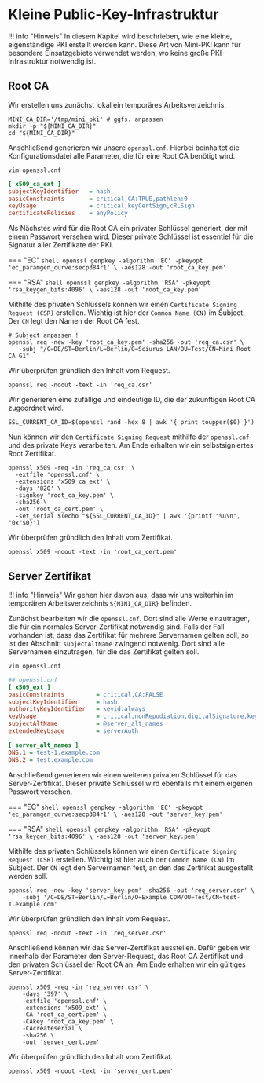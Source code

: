 # Kleine Public-Key-Infrastruktur

!!! info "Hinweis"
    In diesem Kapitel wird beschrieben, wie eine kleine, eigenständige PKI erstellt werden kann.
    Diese Art von Mini-PKI kann für besondere Einsatzgebiete verwendet werden, wo keine große PKI-Infrastruktur notwendig ist.

## Root CA

Wir erstellen uns zunächst lokal ein temporäres Arbeitsverzeichnis.

```shell
MINI_CA_DIR='/tmp/mini_pki' # ggfs. anpassen
mkdir -p "${MINI_CA_DIR}"
cd "${MINI_CA_DIR}"
```

Anschließend generieren wir unsere `openssl.cnf`. Hierbei beinhaltet die
Konfigurationsdatei alle Parameter, die für eine Root CA benötigt wird.

```shell
vim openssl.cnf
```

```ini
[ x509_ca_ext ]
subjectKeyIdentifier   = hash
basicConstraints       = critical,CA:TRUE,pathlen:0
keyUsage               = critical,keyCertSign,cRLSign
certificatePolicies    = anyPolicy
```

Als Nächstes wird für die Root CA ein privater Schlüssel generiert,
der mit einem Passwort versehen wird. Dieser private Schlüssel
ist essentiel für die Signatur aller Zertifikate der PKI.

=== "EC"
    ```shell
    openssl genpkey -algorithm 'EC' -pkeyopt 'ec_paramgen_curve:secp384r1' \
        -aes128 -out 'root_ca_key.pem'
    ```

=== "RSA"
    ```shell
    openssl genpkey -algorithm 'RSA' -pkeyopt 'rsa_keygen_bits:4096' \
        -aes128 -out 'root_ca_key.pem'
    ```

Mithilfe des privaten Schlüssels können wir einen `Certificate Signing Request (CSR)` erstellen.
Wichtig ist hier der `Common Name (CN)` im Subject. Der `CN` legt den Namen der Root CA fest.

```shell
# Subject anpassen !
openssl req -new -key 'root_ca_key.pem' -sha256 -out 'req_ca.csr' \
   -subj "/C=DE/ST=Berlin/L=Berlin/O=Sciurus LAN/OU=Test/CN=Mini Root CA G1"
```

Wir überprüfen gründlich den Inhalt vom Request.

```shell
openssl req -noout -text -in 'req_ca.csr'
```

Wir generieren eine zufällige und eindeutige ID, die der zukünftigen Root CA zugeordnet wird.

```shell
SSL_CURRENT_CA_ID=$(openssl rand -hex 8 | awk '{ print toupper($0) }')
```

Nun können wir den `Certificate Signing Request` mithilfe der `openssl.cnf` und des private Keys verarbeiten.
Am Ende erhalten wir ein selbstsigniertes Root Zertifikat.

```shell
openssl x509 -req -in 'req_ca.csr' \
  -extfile 'openssl.cnf' \
  -extensions 'x509_ca_ext' \
  -days '820' \
  -signkey 'root_ca_key.pem' \
  -sha256 \
  -out 'root_ca_cert.pem' \
  -set_serial $(echo "${SSL_CURRENT_CA_ID}" | awk '{printf "%u\n", "0x"$0}')
```

Wir überprüfen gründlich den Inhalt vom Zertifikat.

```shell
openssl x509 -noout -text -in 'root_ca_cert.pem'
```

## Server Zertifikat

!!! info "Hinweis"
    Wir gehen hier davon aus, dass wir uns weiterhin im temporären
    Arbeitsverzeichnis `${MINI_CA_DIR}` befinden. 

Zunächst bearbeiten wir die `openssl.cnf`. Dort sind alle Werte einzutragen,
die für ein normales Server-Zertifikat notwendig sind. Falls der Fall vorhanden
ist, dass das Zertifikat für mehrere Servernamen gelten soll,
so ist der Abschnitt `subjectAltName` zwingend notwenig.
Dort sind alle Servernamen einzutragen, für die das Zertifikat gelten soll.

```shell
vim openssl.cnf
```

```ini
## openssl.cnf
[ x509_ext ]
basicConstraints         = critical,CA:FALSE
subjectKeyIdentifier     = hash
authorityKeyIdentifier   = keyid:always
keyUsage                 = critical,nonRepudiation,digitalSignature,keyEncipherment
subjectAltName           = @server_alt_names
extendedKeyUsage         = serverAuth

[ server_alt_names ]
DNS.1 = test-1.example.com
DNS.2 = test.example.com
```

Anschließend generieren wir einen weiteren privaten Schlüssel für das Server-Zertifikat.
Dieser private Schlüssel wird ebenfalls mit einem eigenen Passwort versehen.

=== "EC"
    ```shell
    openssl genpkey -algorithm 'EC' -pkeyopt 'ec_paramgen_curve:secp384r1' \
        -aes128 -out 'server_key.pem'
    ```

=== "RSA"
    ```shell
    openssl genpkey -algorithm 'RSA' -pkeyopt 'rsa_keygen_bits:4096' \
        -aes128 -out 'server_key.pem'
    ```

Mithilfe des privaten Schlüssels können wir einen `Certificate Signing Request (CSR)` erstellen.
Wichtig ist hier auch der `Common Name (CN)` im Subject. Der `CN` legt den Servernamen fest,
an den das Zertifikat ausgestellt werden soll.

```shell
openssl req -new -key 'server_key.pem' -sha256 -out 'req_server.csr' \
    -subj '/C=DE/ST=Berlin/L=Berlin/O=Example COM/OU=Test/CN=test-1.example.com'
```

Wir überprüfen gründlich den Inhalt vom Request.

```shell
openssl req -noout -text -in 'req_server.csr'
```

Anschließend können wir das Server-Zertifikat ausstellen. Dafür geben wir
innerhalb der Parameter den Server-Request, das Root CA Zertifikat und
den privaten Schlüssel der Root CA an. Am Ende erhalten wir ein gültiges
Server-Zertifikat. 

```shell
openssl x509 -req -in 'req_server.csr' \
    -days '397' \
    -extfile 'openssl.cnf' \
    -extensions 'x509_ext' \
    -CA 'root_ca_cert.pem' \
    -CAkey 'root_ca_key.pem' \
    -CAcreateserial \
    -sha256 \
    -out 'server_cert.pem'
```

Wir überprüfen gründlich den Inhalt vom Zertifikat.

```shell
openssl x509 -noout -text -in 'server_cert.pem'
```
